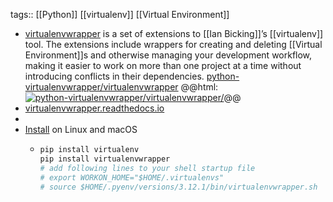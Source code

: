 tags:: [[Python]] [[virtualenv]] [[Virtual Environment]]

- [virtualenvwrapper](https://pypi.org/project/virtualenvwrapper/) is a set of extensions to [[Ian Bicking]]’s [[virtualenv]] tool. The extensions include wrappers for creating and deleting [[Virtual Environment]]s and otherwise managing your development workflow, making it easier to work on more than one project at a time without introducing conflicts in their dependencies.
  [python-virtualenvwrapper/virtualenvwrapper](https://github.com/python-virtualenvwrapper/virtualenvwrapper)
  @@html: <a href="https://github.com/python-virtualenvwrapper/virtualenvwrapper/"><img src="https://github-readme-stats-astronomer.vercel.app/api/pin/?username=python-virtualenvwrapper&repo=virtualenvwrapper&theme=tokyonight" alt="python-virtualenvwrapper/virtualenvwrapper/"/></a>@@
- [virtualenvwrapper.readthedocs.io](https://virtualenvwrapper.readthedocs.io/)
-
- [Install](https://virtualenvwrapper.readthedocs.io/#introduction) on Linux and macOS
	- ```bash
	  pip install virtualenv
	  pip install virtualenvwrapper
	  # add following lines to your shell startup file
	  # export WORKON_HOME="$HOME/.virtualenvs"
	  # source $HOME/.pyenv/versions/3.12.1/bin/virtualenvwrapper.sh
	  ```